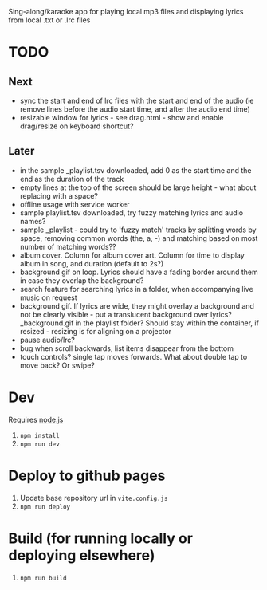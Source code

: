 Sing-along/karaoke app for playing local mp3 files and displaying lyrics from local .txt or .lrc files

# TODO

## Next
- sync the start and end of lrc files with the start and end of the audio (ie remove lines before the audio start time, and after the audio end time)
- resizable window for lyrics - see drag.html - show and enable drag/resize on keyboard shortcut? 

## Later
- in the sample _playlist.tsv downloaded, add 0 as the start time and the end as the duration of the track
- empty lines at the top of the screen should be large height - what about replacing with a space?
- offline usage with service worker
- sample playlist.tsv downloaded, try fuzzy matching lyrics and audio names?
- sample _playlist - could try to 'fuzzy match' tracks by splitting words by space, removing common words (the, a, -) and matching based on most number of matching words??
- album cover. Column for album cover art. Column for time to display album in song, and duration (default to 2s?)
- background gif on loop. Lyrics should have a fading border around them in case they overlap the background?
- search feature for searching lyrics in a folder, when accompanying live music on request
- background gif. If lyrics are wide, they might overlay a background and not be clearly visible - put a translucent background over lyrics? _background.gif in the playlist folder? Should stay within the container, if resized - resizing is for aligning on a projector
- pause audio/lrc?
- bug when scroll backwards, list items disappear from the bottom
- touch controls? single tap moves forwards. What about double tap to move back? Or swipe?

# Dev

Requires [node.js](https://nodejs.org)

1. `npm install`
1. `npm run dev` 

# Deploy to github pages

1. Update base repository url in `vite.config.js`
1. `npm run deploy`

# Build (for running locally or deploying elsewhere)

1. `npm run build`
